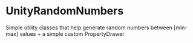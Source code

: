 # UnityRandomNumbers
Simple utility classes that help generate random numbers between [min-max] values + a simple custom PropertyDrawer

